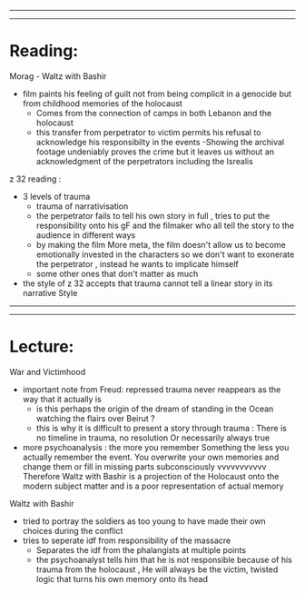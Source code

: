 -----------------------------------------------------------------------
-----------------------------------------------------------------------
# Reading:
Morag - Waltz with Bashir

- film paints his feeling of guilt not from being complicit in a genocide but from childhood memories of the holocaust
	- Comes from the connection of camps in both Lebanon and the holocaust
	- this transfer from perpetrator to victim permits his refusal to acknowledge his responsibilty in the events
-Showing the archival footage undeniably proves the crime but it leaves us without an acknowledgment of the perpetrators including the Isrealis

z 32 reading :
- 3 levels of trauma
	- trauma of narrativisation
	- the perpetrator fails to tell his own story in full , tries to put the responsibility onto his gF and the filmaker who all tell the story to the audience in different ways
	- by making the film More meta, the film doesn't allow us to become emotionally invested in the characters so we don't want to exonerate the perpetrator , instead he wants to implicate himself
	- some other ones that don't matter as much
- the style of z 32 accepts that trauma cannot tell a linear story in its narrative Style

-----------------------------------------------------------------------
-----------------------------------------------------------------------
# Lecture:
War and Victimhood
- important note from Freud: repressed trauma never reappears as the way that it actually is
	- is this perhaps the origin of the dream of standing in the Ocean watching the flairs over Beirut ?
	- this is why it is difficult to present a story through trauma : There is no timeline in trauma, no resolution Or necessarily always true
- more psychoanalysis : the more you remember Something the less you actually remember the event. You overwrite your own memories and change them or fill in missing parts subconsciously
vvvvvvvvvvv Therefore
 Waltz with Bashir is a projection of the Holocaust onto the modern subject matter and is a poor representation of actual memory

Waltz with Bashir
- tried to portray the soldiers as too young to have made their own choices during the conflict
- tries to seperate idf from responsibility of the massacre
	- Separates the idf from the phalangists at multiple points
	- the psychoanalyst tells him that he is not responsible because of his trauma from the holocaust , He will always be the victim, twisted logic that turns his own memory onto its head

